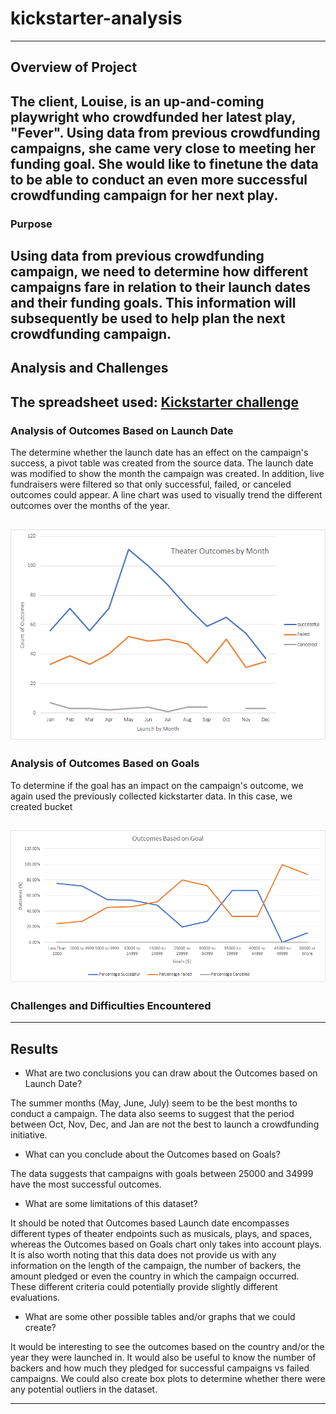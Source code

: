 # kickstarter-analysis
---
## Overview of Project
The client, Louise, is an up-and-coming playwright who crowdfunded her latest play, "Fever". Using data from previous crowdfunding campaigns, she came very close to meeting her funding goal. She would like to finetune the data to be able to conduct an even more successful crowdfunding campaign for her next play.
---
### Purpose
Using data from previous crowdfunding campaign, we need to determine how different campaigns fare in relation to their launch dates and their funding goals. This information will subsequently be used to help plan the next crowdfunding campaign.
---
## Analysis and Challenges
The spreadsheet used: [Kickstarter challenge](data-1-1-3-StarterBook.xlsx)
---
### Analysis of Outcomes Based on Launch Date

The determine whether the launch date has an effect on the campaign's success, a pivot table was created from the source data. The launch date was modified to show the month the campaign was created. In addition, live fundraisers were filtered so that only successful, failed, or canceled outcomes could appear. A line chart was used to visually trend the different outcomes over the months of the year.

![Outcomes based on Launch dates](Resources/Theater-Outcomes-vs-Launch.png)
---
### Analysis of Outcomes Based on Goals

To determine if the goal has an impact on the campaign's outcome, we again used the previously collected kickstarter data. In this case, we created bucket

![Outcomes based on Goals](Resources/Outcomes-vs-Goals.png)
---
### Challenges and Difficulties Encountered

---
## Results

- What are two conclusions you can draw about the Outcomes based on Launch Date?

The summer months (May, June, July) seem to be the best months to conduct a campaign. The data also seems to suggest that the period between Oct, Nov, Dec, and Jan are not the best to launch a crowdfunding initiative.

- What can you conclude about the Outcomes based on Goals?

The data suggests that campaigns with goals between 25000 and 34999 have the most successful outcomes.

- What are some limitations of this dataset?

It should be noted that Outcomes based Launch date encompasses different types of theater endpoints such as musicals, plays, and spaces, whereas the Outcomes based on Goals chart only takes into account plays. It is also worth noting that this data does not provide us with any information on the length of the campaign, the number of backers, the amount pledged or even the country in which the campaign occurred. These different criteria could potentially provide slightly different evaluations.

- What are some other possible tables and/or graphs that we could create?

It would be interesting to see the outcomes based on the country and/or the year they were launched in. It would also be useful to know the number of backers and how much they pledged for successful campaigns vs failed campaigns. We could also create box plots to determine whether there were any potential outliers in the dataset.  

---

